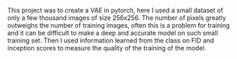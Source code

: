 This project was to create a VAE in pytorch, here I used a small dataset of only a few thousand images of size 256x256. The number of pixels greatly outweighs the number of training images, often this
is a problem for training and it can be difficult to make a deep and accurate model on such small training set. Then I used information learned from the class on FID and inception scores to measure the
quality of the training of the model.
